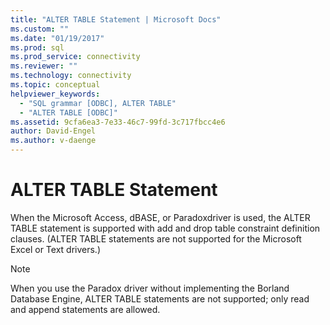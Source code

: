 ```yaml
---
title: "ALTER TABLE Statement | Microsoft Docs"
ms.custom: ""
ms.date: "01/19/2017"
ms.prod: sql
ms.prod_service: connectivity
ms.reviewer: ""
ms.technology: connectivity
ms.topic: conceptual
helpviewer_keywords: 
  - "SQL grammar [ODBC], ALTER TABLE"
  - "ALTER TABLE [ODBC]"
ms.assetid: 9cfa6ea3-7e33-46c7-99fd-3c717fbcc4e6
author: David-Engel
ms.author: v-daenge
---
```

# ALTER TABLE Statement
When the Microsoft Access, dBASE, or Paradoxdriver is used, the ALTER TABLE statement is supported with add and drop table constraint definition clauses. (ALTER TABLE statements are not supported for the Microsoft Excel or Text drivers.)  
  
> [!NOTE]  
>  When you use the Paradox driver without implementing the Borland Database Engine, ALTER TABLE statements are not supported; only read and append statements are allowed.
